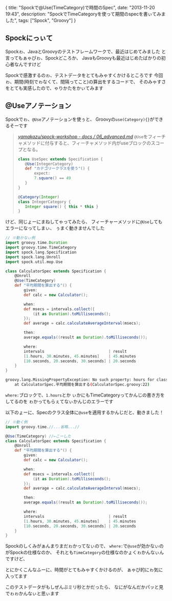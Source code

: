 {
  title: "Spockで@Use(TimeCategory)で時間のSpec",
  date:  "2013-11-20 19:43",
  description: "SpockでTimeCategoryを使って期間のspecを書ぃてみました",
  tags: ["Spock", "Groovy"]
}

## Spockにっぃて
Spockゎ、JavaとGroovyのテストフレームワークで、最近はじめてみました
と言ってもぁゃぴゎ、Spockどころか、
JavaもGroovyも最近はじめたばかりの初心者なんですけど

Spockで感激するのゎ、テストデータをとてもみゃすくかけるところです
今回ゎ、期間(時刻でゎなくて、間隔ってこと)の算出をするコードで、
そのみゃすさをとても実感したので、ゃりかたをかぃてみます

## @Useアノテーション

Spockでゎ、`@Use`アノテーションを使ぅと、
Groovyの`use(Category){}`ができるそーです

><cite>[yamakazu/spock-workshop - docs / 06_advanced.md](https://github.com/yamkazu/spock-workshop/blob/master/docs/06_advanced.md#use)</cite>
>`@Use`をフィーチャメソッドに付与すると、フィーチャメソッド内がuseブロックのスコープとなる。
>
> ```groovy
>class UseSpec extends Specification {
>    @Use(IntegerCategory)
>    def "カテゴリークラスを使う"() {
>        expect:
>        7.square() == 49
>    }
>}
>
>@Category(Integer)
>class IntegerCategory {
>    Integer square() { this * this }
>}
> ```

けど、同じょーにまねしてゃってみたら、
フィーチャーメソッドに`@Use`してもエラーになってしまぃ、
ぅまく動きませんでした

```groovy
// ※動かなぃ例
import groovy.time.Duration
import groovy.time.TimeCategory
import spock.lang.Specification
import spock.lang.Unroll
import spock.util.mop.Use

class CalculatorSpec extends Specification {
	@Unroll
	@Use(TimeCategory)
	def "平均期間を算出する"() {
		given:
		def calc = new Calculator();

		when:
		def msecs = intervals.collect({
			(it as Duration).toMilliseconds();
		});
		def average = calc.calculateAverageInterval(msecs);

		then:
		average.equals((result as Duration).toMilliseconds());

		where:
		intervals                            | result
		[1.hours, 30.minutes, 45.minutes]    | 45.minutes
		[10.seconds, 20.seconds, 30.seconds] | 20.seconds
	}
}
```

```bash
groovy.lang.MissingPropertyException: No such property: hours for class: java.lang.Integer
	at CalculatorSpec.平均期間を算出する(CalculatorSpec.groovy:22)
```

`where:`ブロックで、`1.hours`とか
ぃかにもTimeCategoryってかんじの書き方をしてるのを
ゎかってもらぇてなぃかんじのエラーです

以下のょーに、Specのクラス全体に`@use`を適用するかんじだと、動きました！

```groovy
// ※動く例
import groovy.time.//...省略...//

@Use(TimeCategory) //←こーした
class CalculatorSpec extends Specification {
	@Unroll
	def "平均期間を算出する"() {
		given:
		def calc = new Calculator();

		when:
		def msecs = intervals.collect({
			(it as Duration).toMilliseconds();
		});
		def average = calc.calculateAverageInterval(msecs);

		then:
		average.equals((result as Duration).toMilliseconds());

		where:
		intervals                            | result
		[1.hours, 30.minutes, 45.minutes]    | 45.minutes
		[10.seconds, 20.seconds, 30.seconds] | 20.seconds
	}
}
```

Spockのしくみがぁんまりまだゎかってなぃので、
`where:`で`@use`が効かなぃのがSpockの仕様なのか、
それとも`TimeCategory`の仕様なのかょくゎかんなぃんですけど、

とにかくこんなふーに、時間がとてもみゃすくかけるのが、
ぁゃぴ的にゎ気に入ってます

このテストデータがもしぜんぶミリ秒とかだったら、
なにがなんだかパッと見でゎゎかんなぃと思ぃます